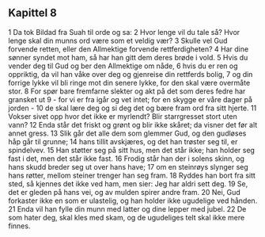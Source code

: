 ## Kapittel 8

1 Da tok Bildad fra Suah til orde og sa:
2 Hvor lenge vil du tale så? Hvor lenge skal din munns ord være som et veldig vær?
3 Skulle vel Gud forvende retten, eller den Allmektige forvende rettferdigheten?
4 Har dine sønner syndet mot ham, så har han gitt dem deres brøde i vold.
5 Hvis du vender deg til Gud og ber den Allmektige om nåde,
6 hvis du er ren og oppriktig, da vil han våke over deg og gjenreise din rettferds bolig,
7 og din forrige lykke vil bli ringe mot din senere lykke, for den skal være overmåte stor.
8 For spør bare fremfarne slekter og akt på det som deres fedre har gransket ut
9 - for vi er fra igår og vet intet; for en skygge er våre dager på jorden -
10 de skal lære deg og si deg det og bære fram ord fra sitt hjerte.
11 Vokser sivet opp hvor det ikke er myrlendt? Blir starrgresset stort uten vann?
12 Enda står det friskt og grønt og blir ikke skåret; da visner det før alt annet gress.
13 Slik går det alle dem som glemmer Gud, og den gudløses håp går til grunne;
14 hans tillit avskjæres, og det han trøster seg til, er spindelvev.
15 Han støtter seg på sitt hus, men det står ikke; han holder seg fast i det, men det står ikke fast.
16 Frodig står han der i solens skinn, og hans skudd breder seg ut over hans have;
17 om en steinrøys slynger seg hans røtter, mellom steiner trenger han seg fram.
18 Ryddes han bort fra sitt sted, så kjennes det ikke ved ham, men sier: Jeg har aldri sett deg.
19 Se, det er gleden på hans vei, og av mulden spirer andre fram.
20 Nei, Gud forkaster ikke en som er ulastelig, og han holder ikke ugudelige ved hånden.
21 Enda vil han fylle din munn med latter og dine lepper med jubel.
22 De som hater deg, skal kles med skam, og de ugudeliges telt skal ikke mere finnes.
